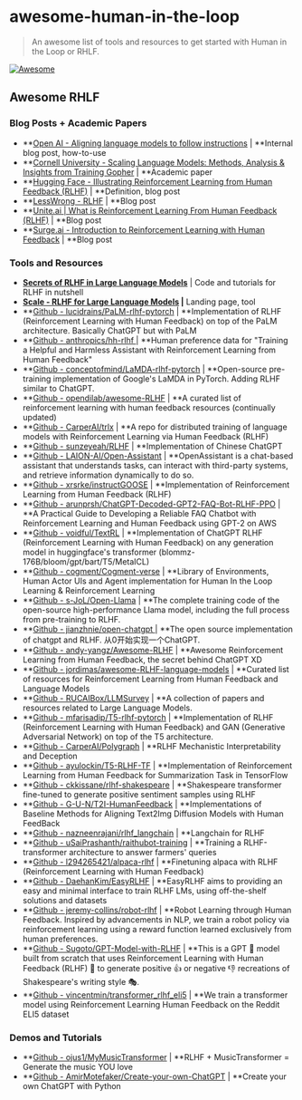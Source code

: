 # awesome-human-in-the-loop
> An awesome list of tools and resources to get started with Human in the Loop or RHLF. 

[![Awesome](https://awesome.re/badge-flat2.svg)](https://awesome.re)

## Awesome RHLF 

### Blog Posts + Academic Papers

* **[Open AI - Aligning language models to follow instructions](https://openai.com/research/instruction-following) | **Internal blog post, how-to-use
* **[Cornell University - Scaling Language Models: Methods, Analysis & Insights from Training Gopher](https://arxiv.org/abs/2112.11446) | **Academic paper
* **[Hugging Face - Illustrating Reinforcement Learning from Human Feedback (RLHF)](https://huggingface.co/blog/rlhf) | **Definition, blog post
* **[LessWrong - RLHF](https://www.lesswrong.com/posts/rQH4gRmPMJyjtMpTn/rlhf) | **Blog post
* **[Unite.ai | What is Reinforcement Learning From Human Feedback (RLHF)](https://www.unite.ai/what-is-reinforcement-learning-from-human-feedback-rlhf/) | **Blog post
* **[Surge.ai - Introduction to Reinforcement Learning with Human Feedback](https://www.surgehq.ai/blog/introduction-to-reinforcement-learning-with-human-feedback-rlhf-series-part-1) | **Blog post


### Tools and Resources
* **[Secrets of RLHF in Large Language Models](https://github.com/OpenLMLab/MOSS-RLHF)** | Code and tutorials for RLHF in nutshell
* **[Scale - RLHF for Large Language Models](https://scale.com/rlhf) |** Landing page, tool
* **[Github - lucidrains/PaLM-rlhf-pytorch](https://github.com/lucidrains/PaLM-rlhf-pytorch) | **Implementation of RLHF (Reinforcement Learning with Human Feedback) on top of the PaLM architecture. Basically ChatGPT but with PaLM
* **[Github - anthropics/hh-rlhf ](https://github.com/anthropics/hh-rlhf)| **Human preference data for "Training a Helpful and Harmless Assistant with Reinforcement Learning from Human Feedback"
* **[Github - conceptofmind/LaMDA-rlhf-pytorch](https://github.com/conceptofmind/LaMDA-rlhf-pytorch) | **Open-source pre-training implementation of Google's LaMDA in PyTorch. Adding RLHF similar to ChatGPT.
* **[Github - opendilab/awesome-RLHF](https://github.com/opendilab/awesome-RLHF) | **A curated list of reinforcement learning with human feedback resources (continually updated)
* **[Github - CarperAI/trlx](https://github.com/CarperAI/trlx) | **A repo for distributed training of language models with Reinforcement Learning via Human Feedback (RLHF)
* **[Github - sunzeyeah/RLHF](https://github.com/sunzeyeah/RLHF) | **Implementation of Chinese ChatGPT
* **[Github - LAION-AI/Open-Assistant](https://github.com/LAION-AI/Open-Assistant) | **OpenAssistant is a chat-based assistant that understands tasks, can interact with third-party systems, and retrieve information dynamically to do so.
* **[Github - xrsrke/instructGOOSE](https://github.com/xrsrke/instructGOOSE) | **Implementation of Reinforcement Learning from Human Feedback (RLHF)
* **[Github - arunprsh/ChatGPT-Decoded-GPT2-FAQ-Bot-RLHF-PPO](https://github.com/arunprsh/ChatGPT-Decoded-GPT2-FAQ-Bot-RLHF-PPO) | **A Practical Guide to Developing a Reliable FAQ Chatbot with Reinforcement Learning and Human Feedback using GPT-2 on AWS
* **[Github - voidful/TextRL](https://github.com/voidful/TextRL) | **Implementation of ChatGPT RLHF (Reinforcement Learning with Human Feedback) on any generation model in huggingface's transformer (blommz-176B/bloom/gpt/bart/T5/MetaICL)
* **[Github - cogment/Cogment-verse](https://github.com/cogment/cogment-verse) | **Library of Environments, Human Actor UIs and Agent implementation for Human In the Loop Learning & Reinforcement Learning
* **[Github - s-JoL/Open-Llama](https://github.com/s-JoL/Open-Llama) | **The complete training code of the open-source high-performance Llama model, including the full process from pre-training to RLHF.
* **[Github - jianzhnie/open-chatgpt ](https://github.com/jianzhnie/open-chatgpt)| **The open source implementation of chatgpt and RLHF. 从0开始实现一个ChatGPT.
* **[Github - andy-yangz/Awesome-RLHF](https://github.com/andy-yangz/Awesome-RLHF) | **Awesome Reinforcement Learning from Human Feedback, the secret behind ChatGPT XD
* **[Github - jordimas/awesome-RLHF-language-models](https://github.com/jordimas/awesome-RLHF-language-models) | **Curated list of resources for Reinforcement Learning from Human Feedback and Language Models
* **[Github - RUCAIBox/LLMSurvey](https://github.com/RUCAIBox/LLMSurvey) | **A collection of papers and resources related to Large Language Models.
* **[Github - mfarisadip/T5-rlhf-pytorch](https://github.com/mfarisadip/T5-rlhf-pytorch) | **Implementation of RLHF (Reinforcement Learning with Human Feedback) and GAN (Generative Adversarial Network) on top of the T5 architecture.
* **[Github - CarperAI/Polygraph](https://github.com/CarperAI/Polygraph) | **RLHF Mechanistic Interpretability and Deception
* **[Github - ayulockin/T5-RLHF-TF](https://github.com/ayulockin/T5-RLHF-TF) | **Implementation of Reinforcement Learning from Human Feedback for Summarization Task in TensorFlow
* **[Github - ckkissane/rlhf-shakespeare](https://github.com/ckkissane/rlhf-shakespeare) | **Shakespeare transformer fine-tuned to generate positive sentiment samples using RLHF
* **[Github - G-U-N/T2I-HumanFeedback](https://github.com/G-U-N/T2I-HumanFeedback) | **Implementations of Baseline Methods for Aligning Text2Img Diffusion Models with Human FeedBack
* **[Github - nazneenrajani/rlhf_langchain](https://github.com/nazneenrajani/rlhf_langchain) | **Langchain for RLHF
* **[Github - uSaiPrashanth/raithubot-training](https://github.com/uSaiPrashanth/raithubot-training) | **Training a RLHF-transformer architecture to answer farmers' queries
* **[Github - l294265421/alpaca-rlhf](https://github.com/l294265421/alpaca-rlhf) | **Finetuning alpaca with RLHF (Reinforcement Learning with Human Feedback)
* **[Github - DaehanKim/EasyRLHF](https://github.com/DaehanKim/EasyRLHF) | **EasyRLHF aims to providing an easy and minimal interface to train RLHF LMs, using off-the-shelf solutions and datasets
* **[Github - jeremy-collins/robot-rlhf](https://github.com/jeremy-collins/robot-rlhf) | **Robot Learning through Human Feedback. Inspired by advancements in NLP, we train a robot policy via reinforcement learning using a reward function learned exclusively from human preferences.
* **[Github - Sugoto/GPT-Model-with-RLHF](https://github.com/Sugoto/GPT-Model-with-RLHF) | **This is a GPT 📜 model built from scratch that uses Reinforcement Learning with Human Feedback (RLHF) 🤖 to generate positive 👍 or negative 👎 recreations of Shakespeare's writing style 🎭.
* **[Github - vincentmin/transformer_rlhf_eli5](https://github.com/vincentmin/transformer_rlhf_eli5) | **We train a transformer model using Reinforcement Learning Human Feedback on the Reddit ELI5 dataset


### Demos and Tutorials

* **[Github - ojus1/MyMusicTransformer](https://github.com/ojus1/MyMusicTransformer) | **RLHF + MusicTransformer = Generate the music YOU love
* **[Github - AmirMotefaker/Create-your-own-ChatGPT](https://github.com/AmirMotefaker/Create-your-own-ChatGPT) | **Create your own ChatGPT with Python

